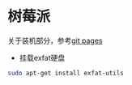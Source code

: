 # 树莓派

关于装机部分，参考[git pages](https://axboy.github.io/iot/2018/05/17/hello-rpi/)

- 挂载exfat硬盘

```sh
sudo apt-get install exfat-utils
```